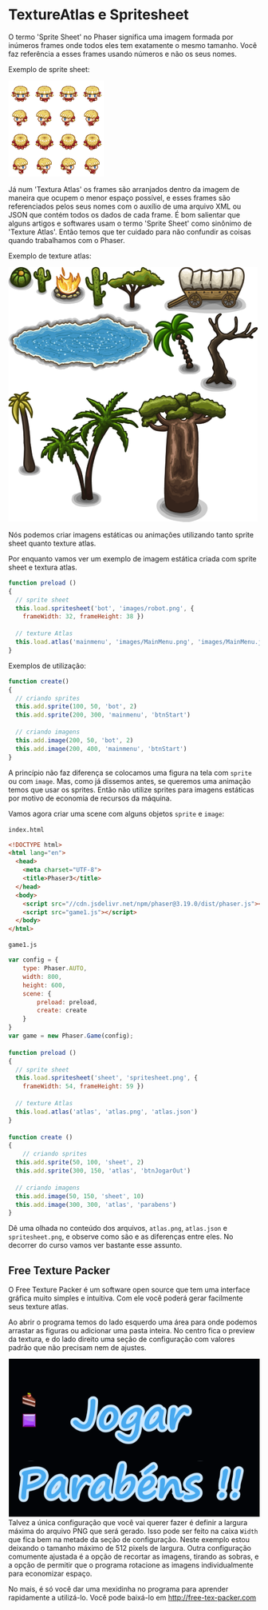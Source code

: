 # TextureAtlas e Spritesheet

O termo 'Sprite Sheet' no Phaser significa uma imagem formada por inúmeros frames onde todos eles tem exatamente o mesmo tamanho. Você faz referência a esses frames usando números e não os seus nomes.

Exemplo de sprite sheet:

![fig 20](resources/img/fig020.png)

Já num 'Textura Atlas' os frames são arranjados dentro da imagem de maneira que ocupem o menor espaço possível, e esses frames são referenciados pelos seus nomes com o auxílio de uma arquivo XML ou JSON que contém todos os dados de cada frame.
É bom salientar que alguns artigos e softwares usam o termo 'Sprite Sheet' como sinônimo de 'Texture Atlas'. Então temos que ter cuidado para não confundir as coisas quando trabalhamos com o Phaser.

Exemplo de texture atlas:

![fig 21](resources/img/fig021.png)


Nós podemos criar imagens estáticas ou animações utilizando tanto sprite sheet quanto texture atlas.

Por enquanto vamos ver um exemplo de imagem estática criada com sprite sheet e textura atlas.

```javascript
function preload ()
{
  // sprite sheet
  this.load.spritesheet('bot', 'images/robot.png', {
    frameWidth: 32, frameHeight: 38 })

  // texture Atlas
  this.load.atlas('mainmenu', 'images/MainMenu.png', 'images/MainMenu.json')
}
```

Exemplos de utilização:

```javascript
function create()
{
  // criando sprites
  this.add.sprite(100, 50, 'bot', 2)
  this.add.sprite(200, 300, 'mainmenu', 'btnStart')

  // criando imagens
  this.add.image(200, 50, 'bot', 2)
  this.add.image(200, 400, 'mainmenu', 'btnStart')
}
```

A princípio não faz diferença se colocamos uma figura na tela com ``sprite`` ou com ``image``. Mas, como já dissemos antes, se queremos uma animação temos que usar os sprites. Então não utilize sprites para imagens estáticas por motivo de economia de recursos da máquina.

Vamos agora criar uma scene com alguns objetos ``sprite`` e ``image``:

``index.html``
```html
<!DOCTYPE html>
<html lang="en">
  <head>
    <meta charset="UTF-8">
    <title>Phaser3</title>
  </head>
  <body>
    <script src="//cdn.jsdelivr.net/npm/phaser@3.19.0/dist/phaser.js"></script>
    <script src="game1.js"></script>
  </body>
</html>
```
``game1.js``
```javascript
var config = {
    type: Phaser.AUTO,
    width: 800,
    height: 600,
    scene: {
        preload: preload,
        create: create
    }
}
var game = new Phaser.Game(config);

function preload ()
{
  // sprite sheet
  this.load.spritesheet('sheet', 'spritesheet.png', {
    frameWidth: 54, frameHeight: 59 })

  // texture Atlas
  this.load.atlas('atlas', 'atlas.png', 'atlas.json')
}

function create ()
{
    // criando sprites
  this.add.sprite(50, 100, 'sheet', 2)
  this.add.sprite(300, 150, 'atlas', 'btnJogarOut')

  // criando imagens
  this.add.image(50, 150, 'sheet', 10)
  this.add.image(300, 300, 'atlas', 'parabens')
}
```
Dê uma olhada no conteúdo dos arquivos, ``atlas.png``, ``atlas.json`` e ``spritesheet.png``, e observe como são e as diferenças entre eles. No decorrer do curso vamos ver bastante esse assunto.

## Free Texture Packer

O Free Texture Packer é um software open source que tem uma interface gráfica muito simples e intuitiva. Com ele você poderá gerar facilmente seus texture atlas.

Ao abrir o programa temos do lado esquerdo uma área para onde podemos arrastar as figuras ou adicionar uma pasta inteira.
No centro fica o preview da textura, e do lado direito uma seção de configuração com valores padrão que não precisam nem de ajustes.

![fig 22](resources/img/fig022.png)
Talvez a única configuração que você vai querer fazer é definir a largura máxima do  arquivo PNG que será gerado. Isso pode ser feito na caixa ``Width`` que fica bem na metade da seção de configuração. Neste exemplo estou deixando o tamanho máximo de 512 pixels de largura. Outra configuração comumente ajustada é a opção de recortar as imagens, tirando as sobras, e a opção de permitir que o programa rotacione as imagens individualmente para economizar espaço.

No mais, é só você dar uma mexidinha no programa para aprender rapidamente a utilizá-lo.
Você pode baixá-lo em http://free-tex-packer.com
